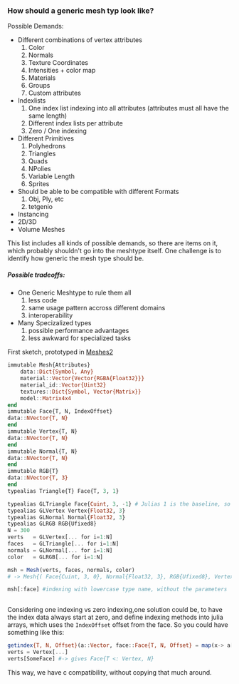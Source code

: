 ### How should a generic mesh typ look like?
Possible Demands:
* Different combinations of vertex attributes
  1. Color
  2. Normals
  3. Texture Coordinates
  4. Intensities + color map
  5. Materials
  6. Groups
  7. Custom attributes
* Indexlists
  1. One index list indexing into all attributes (attributes must all have the same length)
  2. Different index lists per attribute
  3. Zero / One indexing
* Different Primitives
  1. Polyhedrons
  2. Triangles
  3. Quads
  4. NPolies
  5. Variable Length
  6. Sprites
* Should be able to be compatible with different Formats
  1. Obj, Ply, etc
  2. tetgenio
* Instancing
* 2D/3D
* Volume Meshes

This list includes all kinds of possible demands, so there are items on it, which probably shouldn't go into the meshtype itself.
One challenge is to identify how generic the mesh type should be.

##### Possible tradeoffs:
* One Generic Meshtype to rule them all
  1. less code
  2. same usage pattern accross different domains
  3. interoperability
* Many Specizalized types
  1. possible performance advantages
  2. less awkward for specialized tasks
  
  
First sketch, prototyped in [Meshes2](https://github.com/SimonDanisch/Meshes2.jl)
```Julia
immutable Mesh{Attributes}
    data::Dict{Symbol, Any}
    material::Vector{Vector{RGBA{Float32}}}
    material_id::Vector{Uint32}
    textures::Dict{Symbol, Vector{Matrix}}
    model::Matrix4x4
end
immutable Face{T, N, IndexOffset}
data::NVector{T, N}
end
immutable Vertex{T, N}
data::NVector{T, N}
end
immutable Normal{T, N}
data::NVector{T, N}
end
immutable RGB{T}
data::NVector{T, 3}
end
typealias Triangle{T} Face{T, 3, 1}

typealias GLTriangle Face{Cuint, 3, -1} # Julias 1 is the baseline, so for zero indexing 1 has to be substracted
typealias GLVertex Vertex{Float32, 3}
typealias GLNormal Normal{Float32, 3}
typealias GLRGB RGB{Ufixed8}
N = 300
verts   = GLVertex[... for i=1:N]
faces   = GLTriangle[... for i=1:N]
normals = GLNormal[... for i=1:N]
color   = GLRGB[... for i=1:N]

msh = Mesh(verts, faces, normals, color)
# -> Mesh{( Face{Cuint, 3, 0}, Normal{Float32, 3}, RGB{Ufixed8}, Vertex{Float32, 3})} #parameter list gets sorted

msh[:face] #indexing with lowercase type name, without the parameters
  
```

Considering one indexing vs zero indexing,one solution could be, to have the index data always start at zero, 
and define indexing methods into julia arrays, which uses the `IndexOffset` offset from the face. 
So you could have something like this:
```Julia
getindex{T, N, Offset}(a::Vector, face::Face{T, N, Offset} = map(x-> a[x+Offset], face) # map from FixedSizeArrays
verts = Vertex[...]
verts[SomeFace] #-> gives Face{T <: Vertex, N}
```
This way, we have c compatibility, without copying that much around.
